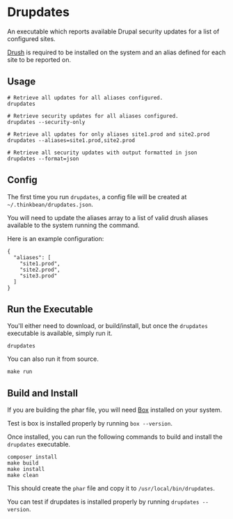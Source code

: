 # Drupdates

An executable which reports available Drupal security updates for a list of 
configured sites.

[Drush](https://github.com/drush-ops/drush) is required to be installed on the
system and an alias defined for each site to be reported on.

## Usage

```
# Retrieve all updates for all aliases configured.
drupdates

# Retrieve security updates for all aliases configured.
drupdates --security-only

# Retrieve all updates for only aliases site1.prod and site2.prod
drupdates --aliases=site1.prod,site2.prod

# Retrieve all security updates with output formatted in json
drupdates --format=json
```

## Config

The first time you run `drupdates`, a config file will be created at
`~/.thinkbean/drupdates.json`.

You will need to update the aliases array to a list of valid drush aliases
available to the system running the command.

Here is an example configuration:
```
{
  "aliases": [
    "site1.prod",
    "site2.prod",
    "site3.prod"
  ]
}
```

## Run the Executable

You'll either need to download, or build/install, but once the `drupdates` executable
is available, simply run it.

```
drupdates
```

You can also run it from source.

```
make run
```

## Build and Install

If you are building the phar file, you will need [Box](https://github.com/box-project/box2)
installed on your system.

Test is box is installed properly by running `box --version`.

Once installed, you can run the following commands to build and install the
`drupdates` executable.

```
composer install
make build
make install
make clean
```

This should create the `phar` file and copy it to `/usr/local/bin/drupdates`.

You can test if drupdates is installed properly by running `drupdates --version`.
